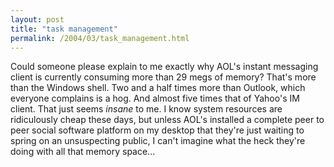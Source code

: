 ```yaml
---
layout: post
title: "task management"
permalink: /2004/03/task_management.html
---
```


<p>Could someone please explain to me exactly why AOL's instant messaging client is currently consuming more than 29 megs of memory?  That's more than the Windows shell.  Two and a half times more than Outlook, which everyone complains is a hog.  And almost five times that of Yahoo's IM client.  That just seems <i>insane</i> to me.  I know system resources are ridiculously cheap these days, but unless AOL's installed a complete peer to peer social software platform on my desktop that they're just waiting to spring on an unsuspecting public, I can't imagine what the heck they're doing with all that memory space...</p>


